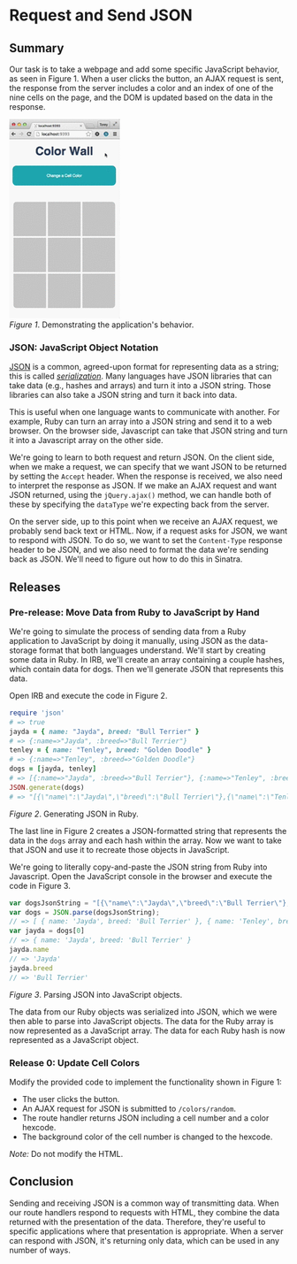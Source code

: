 # Request and Send JSON 
 
## Summary 
Our task is to take a webpage and add some specific JavaScript behavior, as seen in Figure 1.  When a user clicks the button, an AJAX request is sent, the response from the server includes a color and an index of one of the nine cells on the page, and the DOM is updated based on the data in the response.

![example animation](readme-assets/example-animation.gif)  
*Figure 1*.  Demonstrating the application's behavior.


### JSON: JavaScript Object Notation
[JSON][] is a common, agreed-upon format for representing data as a string; this is called [*serialization*][wikipedia serialization]. Many languages have JSON libraries that can take data (e.g., hashes and arrays) and turn it into a JSON string. Those libraries can also take a JSON string and turn it back into data.

This is useful when one language wants to communicate with another. For example, Ruby can turn an array into a JSON string and send it to a web browser. On the browser side, Javascript can take that JSON string and turn it into a Javascript array on the other side.

We're going to learn to both request and return JSON.  On the client side, when we make a request, we can specify that we want JSON to be returned by setting the `Accept` header.  When the response is received, we also need to interpret the response as JSON.  If we make an AJAX request and want JSON returned, using the `jQuery.ajax()` method, we can handle both of these by specifying the `dataType` we're expecting back from the server.

On the server side, up to this point when we receive an AJAX request, we probably send back text or HTML. Now, if a request asks for JSON, we want to respond with JSON.  To do so, we want to set the `Content-Type` response header to be JSON, and we also need to format the data we're sending back as JSON.  We'll need to figure out how to do this in Sinatra.


## Releases
### Pre-release: Move Data from Ruby to JavaScript by Hand
We're going to simulate the process of sending data from a Ruby application to JavaScript by doing it manually, using JSON as the data-storage format that both languages understand.  We'll start by creating some data in Ruby.  In IRB, we'll create an array containing a couple hashes, which contain data for dogs.  Then we'll generate JSON that represents this data.

Open IRB and execute the code in Figure 2.

```ruby
require 'json'
# => true 
jayda = { name: "Jayda", breed: "Bull Terrier" }
# => {:name=>"Jayda", :breed=>"Bull Terrier"} 
tenley = { name: "Tenley", breed: "Golden Doodle" }
# => {:name=>"Tenley", :breed=>"Golden Doodle"} 
dogs = [jayda, tenley]
# => [{:name=>"Jayda", :breed=>"Bull Terrier"}, {:name=>"Tenley", :breed=>"Golden Doodle"}] 
JSON.generate(dogs)
# => "[{\"name\":\"Jayda\",\"breed\":\"Bull Terrier\"},{\"name\":\"Tenley\",\"breed\":\"Golden Doodle\"}]" 
```
*Figure 2*.  Generating JSON in Ruby.

The last line in Figure 2 creates a JSON-formatted string that represents the data in the `dogs` array and each hash within the array.  Now we want to take that JSON and use it to recreate those objects in JavaScript.

We're going to literally copy-and-paste the JSON string from Ruby into Javascript.  Open the JavaScript console in the browser and execute the code in Figure 3.

```javascript
var dogsJsonString = "[{\"name\":\"Jayda\",\"breed\":\"Bull Terrier\"},{\"name\":\"Tenley\",\"breed\":\"Golden Doodle\"}]"
var dogs = JSON.parse(dogsJsonString);
// => [ { name: 'Jayda', breed: 'Bull Terrier' }, { name: 'Tenley', breed: 'Golden Doodle' } ]
var jayda = dogs[0]
// => { name: 'Jayda', breed: 'Bull Terrier' }
jayda.name
// => 'Jayda'
jayda.breed
// => 'Bull Terrier'
```
*Figure 3*.  Parsing JSON into JavaScript objects.

The data from our Ruby objects was serialized into JSON, which we were then able to parse into JavaScript objects.  The data for the Ruby array is now represented as a JavaScript array.  The data for each Ruby hash is now represented as a JavaScript object.


### Release 0: Update Cell Colors
Modify the provided code to implement the functionality shown in Figure 1:

- The user clicks the button.
- An AJAX request for JSON is submitted to `/colors/random`.
- The route handler returns JSON including a cell number and a color hexcode.
- The background color of the cell number is changed to the hexcode.

*Note:*  Do not modify the HTML.


## Conclusion
Sending and receiving JSON is a common way of transmitting data.  When our route handlers respond to requests with HTML, they combine the data returned with the presentation of the data.  Therefore, they're useful to specific applications where that presentation is appropriate.  When a server can respond with JSON, it's returning only data, which can be used in any number of ways.


[JSON]: http://www.json.org/
[wikipedia serialization]: https://en.wikipedia.org/wiki/Serialization


